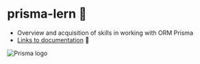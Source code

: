 # prisma-lern 📖
- Overview and acquisition of skills in working with ORM Prisma
- [Links to documentation](https://www.prisma.io/docs) 📑

<img alt="Prisma logo" src="https://prismalens.vercel.app/header/logo-dark.svg">
